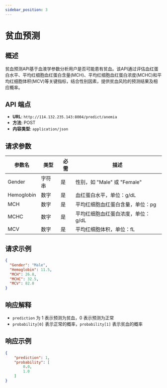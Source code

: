 ```yaml
---
sidebar_position: 3
---
```


# 贫血预测

## 概述

贫血预测API基于血液学参数分析用户是否可能患有贫血。该API通过评估血红蛋白水平、平均红细胞血红蛋白含量(MCH)、平均红细胞血红蛋白浓度(MCHC)和平均红细胞体积(MCV)等关键指标，结合性别因素，提供贫血风险的预测结果及相应概率。

## API 端点

- **URL**: `http://114.132.235.143:8004/predict/anemia`
- **方法**: POST
- **内容类型**: `application/json`

## 请求参数

| 参数名     | 类型   | 必需 | 描述                         |
|------------|--------|------|------------------------------|
| Gender     | 字符串 | 是   | 性别，如 "Male" 或 "Female"  |
| Hemoglobin | 数字   | 是   | 血红蛋白水平，单位：g/dL     |
| MCH        | 数字   | 是   | 平均红细胞血红蛋白含量，单位：pg |
| MCHC       | 数字   | 是   | 平均红细胞血红蛋白浓度，单位：g/dL |
| MCV        | 数字   | 是   | 平均红细胞体积，单位：fL     |

## 请求示例

```json
{
  "Gender": "Male",
  "Hemoglobin": 11.5,
  "MCH": 26.8,
  "MCHC": 32.5,
  "MCV": 82.0
}
```

## 响应解释

- `prediction` 为 1 表示预测为贫血，0 表示预测为正常
- `probability[0]` 表示正常的概率，`probability[1]` 表示贫血的概率

## 响应示例

```json
{
    "prediction": 1,
    "probability": [
        0.0,
        1.0
    ]
}
```